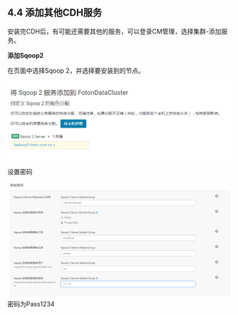 ## 4.4 添加其他CDH服务

安装完CDH后，有可能还需要其他的服务，可以登录CM管理，选择集群-添加服务。

**添加Sqoop2**

在页面中选择Sqoop 2，并选择要安装到的节点。

![](/assets/4.4_1.png) 

设置密码

![](/assets/4.4_2.png)密码为Pass1234

